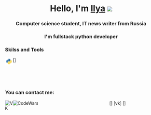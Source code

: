 <h1 align="center">Hello, I'm <a href="https://daniilshat.ru/" target="_blank">Ilya</a> 
<img src="https://github.com/blackcater/blackcater/raw/main/images/Hi.gif" height="32"/></h1>
<h3 align="center">Computer science student, IT news writer from Russia</h3>

<h3 align="center">I'm fullstack python developer</h3>

### Skilss and Tools

[<img align="left" alt="PYTHON" width="26px" src="https://raw.githubusercontent.com/github/explore/80688e429a7d4ef2fca1e82350fe8e3517d3494d/topics/python/python.png"/>]

<br />
<br />
<br />

### You can contact me:

[<img align="left" alt="VK" width="26px" src="https://cdn-icons-png.flaticon.com/512/145/145813.png" />] [vk]
[<img align="left" alt="CodeWars" width="320px" src="https://www.codewars.com/users/ilyazm/badges/large" />]
